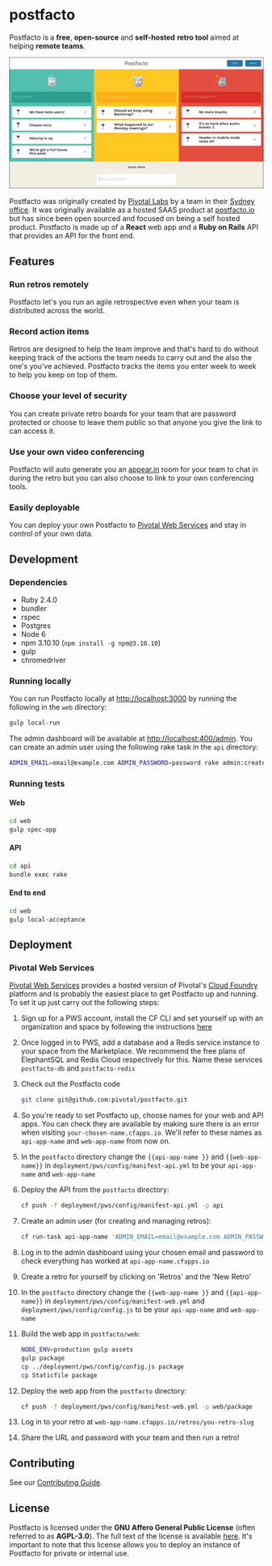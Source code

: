 # postfacto

Postfacto is a **free**, **open-source** and **self-hosted** **retro tool** aimed at helping **remote teams**.

![](media/sample-retro.png)

Postfacto was originally created by [Pivotal Labs](https://pivotal.io/labs) by a team in their [Sydney office](https://pivotal.io/locations/sydney). It was originally available as a hosted SAAS product at [postfacto.io](https://postfacto.io) but has since been open sourced and focused on being a self hosted product. Postfacto is made up of a **React** web app and a **Ruby on Rails** API that provides an API for the front end.

## Features

### Run retros remotely

Postfacto let's you run an agile retrospective even when your team is distributed across the world.

### Record action items

Retros are designed to help the team improve and that's hard to do without keeping track of the actions the team needs to carry out and the also the one's you've achieved. Postfacto tracks the items you enter week to week to help you keep on top of them.

### Choose your level of security

You can create private retro boards for your team that are password protected or choose to leave them public so that anyone you give the link to can access it.

### Use your own video conferencing

Postfacto will auto generate you an [appear.in](https://appear.in) room for your team to chat in during the retro but you can also choose to link to your own conferencing tools.

### Easily deployable

You can deploy your own Postfacto to [Pivotal Web Services](#pivotal-web-services) and stay in control of your own data.

## Development

### Dependencies

* Ruby 2.4.0
* bundler
* rspec
* Postgres
* Node 6
* npm 3.10.10 (`npm install -g npm@3.10.10`)
* gulp
* chromedriver

### Running locally

You can run Postfacto locally at [http://localhost:3000]() by running the following in the `web` directory:

```bash
gulp local-run
```

The admin dashboard will be available at [http://localhost:400/admin](). You can create an admin user using the following rake task in the `api` directory:

```bash
ADMIN_EMAIL=email@example.com ADMIN_PASSWORD=password rake admin:create_user
```

### Running tests

#### Web

```bash
cd web
gulp spec-app
```

#### API

```bash
cd api
bundle exec rake
```

#### End to end

```bash
cd web
gulp local-acceptance
```

## Deployment

### Pivotal Web Services

[Pivotal Web Services](https://run.pivotal.io) provides a hosted version of Pivotal's [Cloud Foundry](https://pivotal.io/platform) platform and is probably the easiest place to get Postfacto up and running. To set it up just carry out the following steps:

1. Sign up for a PWS account, install the CF CLI and set yourself up with an organization and space by following the instructions [here](https://docs.run.pivotal.io/starting/)
1. Once logged in to PWS, add a database and a Redis service instance to your space from the Marketplace. We recommend the free plans of ElephantSQL and Redis Cloud respectively for this. Name these services `postfacto-db` and `postfacto-redis`
1. Check out the Postfacto code
    ```bash
    git clone git@github.com:pivotal/postfacto.git
    ```

1. So you're ready to set Postfacto up, choose names for your web and API apps. You can check they are available by making sure there is an error when visiting `your-chosen-name.cfapps.io`. We'll refer to these names as `api-app-name` and `web-app-name` from now on.
1. In the `postfacto` directory change the `{{api-app-name }}` and `{{web-app-name}}` in `deployment/pws/config/manifest-api.yml` to be your `api-app-name` and `web-app-name`
1. Deploy the API from the `postfacto` directory:
    ```bash
    cf push -f deployment/pws/config/manifest-api.yml -p api
    ```

1. Create an admin user (for creating and managing retros):
    ```bash
    cf run-task api-app-name 'ADMIN_EMAIL=email@example.com ADMIN_PASSWORD=password rake admin:create_user'
    ```

1. Log in to the admin dashboard using your chosen email and password to check everything has worked at `api-app-name.cfapps.io`
1. Create a retro for yourself by clicking on 'Retros' and the 'New Retro'
1. In the `postfacto` directory change the `{{web-app-name }}` and `{{api-app-name}}` in `deployment/pws/config/manifest-web.yml` and `deployment/pws/config/config.js` to be your `api-app-name` and `web-app-name`
1. Build the web app in `postfacto/web`:
    ```bash
    NODE_ENV=production gulp assets
    gulp package
    cp ../deployment/pws/config/config.js package
    cp Staticfile package
    ```

1. Deploy the web app from the `postfacto` directory:
    ```bash
    cf push -f deployment/pws/config/manifest-web.yml -p web/package
    ```

1. Log in to your retro at `web-app-name.cfapps.io/retros/you-retro-slug`
1. Share the URL and password with your team and then run a retro!

## Contributing

See our [Contributing Guide](CONTRIBUTING.md).

## License

Postfacto is licensed under the **GNU Affero General Public License** (often referred to as **AGPL-3.0**). The full text of the license is available [here](LICENSE.md). It's important to note that this license allows you to deploy an instance of Postfacto for private or internal use.
